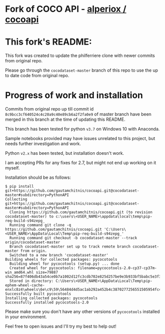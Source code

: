 Fork of COCO API - [alperiox / cocoapi](https://github.com/alperiox/cocoapi)
===========================================

# This fork's README:

This fork was created to update the philferriere clone with newer commits from original repo.

Please go through the `cocodataset-master` branch of this repo to use the up to date code from original repo.

# Progress of work and installation

Commits from original repo up till commit id `8c9bcc3cf640524c4c20a9c40e89cb6a2f2fa0e9` of master branch have been
merged in this branch at the time of updating this README.

This branch has been tested for python `v3.7` on Windows 10 with Anaconda.

Sample notebooks provided may have issues unrelated to this project, but needs further investigation and work.

Python `v2.x` has been tested, but installation doesn't work.

I am accepting PRs for any fixes for 2.7, but might not end up working on it myself.

Installation should be as follows:

```
$ pip install git+https://github.com/gautamchitnis/cocoapi.git@cocodataset-master#subdirectory=PythonAPI
Collecting git+https://github.com/gautamchitnis/cocoapi.git@cocodataset-master#subdirectory=PythonAPI
  Cloning https://github.com/gautamchitnis/cocoapi.git (to revision cocodataset-master) to c:\users\<USER_NAME>\appdata\local\temp\pip-req-build-s94zepg_
  Running command git clone -q https://github.com/gautamchitnis/cocoapi.git 'C:\Users\<USER_NAME>\AppData\Local\Temp\pip-req-build-s94zepg_'
  Running command git checkout -b cocodataset-master --track origin/cocodataset-master
  Branch cocodataset-master set up to track remote branch cocodataset-master from origin.
  Switched to a new branch 'cocodataset-master'
Building wheels for collected packages: pycocotools
  Building wheel for pycocotools (setup.py) ... done
  Created wheel for pycocotools: filename=pycocotools-2.0-cp37-cp37m-win_amd64.whl size=79887 sha256=87f406db43a54ce0b7a1002d12fc3cdb702e825d257be9e3b933bf5babc5e3f3
  Stored in directory: C:\Users\<USER_NAME>\AppData\Local\Temp\pip-ephem-wheel-cache-enxlc8z4\wheels\6e\c9\59\56484d4d5ac1ab292a452b4c3870277256551505954fc4a1db
Successfully built pycocotools
Installing collected packages: pycocotools
Successfully installed pycocotools-2.0
```

Please make sure you don't have any other versions of `pycocotools` installed in your environment.

Feel free to open issues and I'll try my best to help out!

